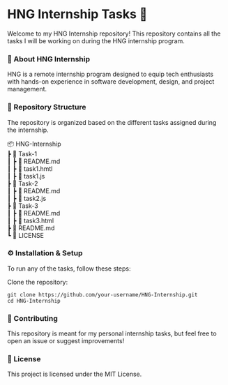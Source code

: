 # HNG Internship Tasks 🚀

Welcome to my HNG Internship repository! This repository contains all the tasks I will be working on during the HNG internship program.

### 📌 About HNG Internship

HNG is a remote internship program designed to equip tech enthusiasts with hands-on experience in software development, design, and project management.

### 📂 Repository Structure

The repository is organized based on the different tasks assigned during the internship.

📦 HNG-Internship  
 ┣ 📂 Task-1  
 ┃ ┣ 📜 README.md  
 ┃ ┣ 📜 task1.hmtl  
 ┃ ┣ 📜 task1.js  
 ┣ 📂 Task-2  
 ┃ ┣ 📜 README.md  
 ┃ ┣ 📜 task2.js  
 ┣ 📂 Task-3  
 ┃ ┣ 📜 README.md  
 ┃ ┣ 📜 task3.html  
 ┣ 📜 README.md  
 ┗ 📜 LICENSE

### ⚙️ Installation & Setup

To run any of the tasks, follow these steps:

Clone the repository:

```
git clone https://github.com/your-username/HNG-Internship.git
cd HNG-Internship
```

### 🤝 Contributing

This repository is meant for my personal internship tasks, but feel free to open an issue or suggest improvements!

### 📜 License

This project is licensed under the MIT License.
